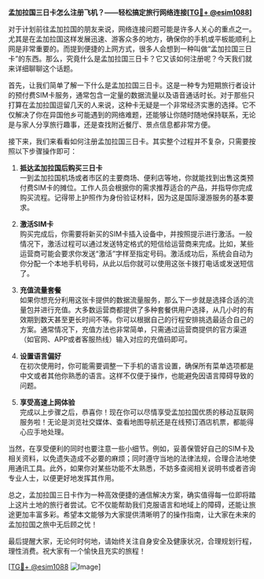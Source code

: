 **孟加拉国三日卡怎么注册飞机？——轻松搞定旅行网络连接[[TG💪+ @esim1088](https://t.me/s/esim1088)]**

对于计划前往孟加拉国的朋友来说，网络连接问题可能是许多人关心的重点之一。尤其是在孟加拉国这样发展迅速、游客众多的地方，确保你的手机或平板能顺利上网是非常重要的。而提到便捷的上网方式，很多人会想到一种叫做“孟加拉国三日卡”的东西。那么，究竟什么是孟加拉国三日卡？它又该如何注册呢？今天我们就来详细聊聊这个话题。

首先，让我们简单了解一下什么是孟加拉国三日卡。这是一种专为短期旅行者设计的预付费SIM卡服务，通常包含一定量的数据流量以及语音通话时长。对于那些只打算在孟加拉国逗留几天的人来说，这种卡无疑是一个非常经济实惠的选择。它不仅解决了你在异国他乡可能遇到的网络难题，还能够让你随时随地保持联系，无论是与家人分享旅行趣事，还是查找附近餐厅、景点信息都非常方便。

接下来，我们来看看如何注册孟加拉国三日卡。其实整个过程并不复杂，只需要按照以下步骤操作即可：

1. **抵达孟加拉国后购买三日卡**  
   一到孟加拉国机场或者市区的主要商场、便利店等地，你就能找到出售这类预付费SIM卡的摊位。工作人员会根据你的需求推荐适合的产品，并指导你完成购买流程。记得带上护照作为身份验证材料，因为这是国际漫游服务的基本要求。

2. **激活SIM卡**  
   购买完成后，你需要将新买的SIM卡插入设备中，并按照提示进行激活。一般情况下，激活过程可以通过发送特定格式的短信给运营商来完成。比如，某些运营商可能会要求你发送“激活”字样至指定号码。激活成功后，系统会自动为你分配一个本地手机号码，从此以后你就可以使用这张卡拨打电话或发送短信了。

3. **充值流量套餐**  
   如果你想充分利用这张卡提供的数据流量服务，那么下一步就是选择合适的流量包并进行充值。大多数运营商都提供了多种套餐供用户选择，从几小时的有效期到数天甚至更长时间不等。你可以根据自己的行程安排挑选最适合自己的方案。通常情况下，充值方法也非常简单，只需通过运营商提供的官方渠道（如官网、APP或者客服热线）输入对应的充值码即可。

4. **设置语言偏好**  
   在初次使用时，你可能需要调整一下手机的语言设置，确保所有菜单选项都是中文或者其他你熟悉的语言。这样不仅便于操作，也能避免因语言障碍导致的问题。

5. **享受高速上网体验**  
   完成以上步骤之后，恭喜你！现在你可以尽情享受孟加拉国优质的移动互联网服务啦！无论是浏览社交媒体、查看地图导航还是在线预订酒店机票，都能得心应手地处理。

当然，在享受便利的同时也要注意一些小细节。例如，妥善保管好自己的SIM卡及相关资料，以免遗失造成不必要的麻烦；同时遵守当地的法律法规，合理合法地使用通讯工具。此外，如果你对某些功能不太熟悉，不妨多查阅相关说明书或者咨询专业人士，以便更好地发挥其作用。

总之，孟加拉国三日卡作为一种高效便捷的通信解决方案，确实值得每一位即将踏上这片土地的旅行者尝试。它不仅能帮助我们克服语言和地域上的障碍，还能让旅途更加丰富多彩。希望本文能够为大家提供清晰明了的操作指南，让大家在未来的孟加拉国之旅中无后顾之忧！

最后提醒大家，无论何时何地，请始终关注自身安全及健康状况，合理规划行程，理性消费。祝大家有一个愉快且充实的旅程！

[[TG💪+ @esim1088](https://t.me/s/esim1088) ![Image](https://i.postimg.cc/4NQfJmqS/Snipaste-2025-05-13-00-14-12.png)]